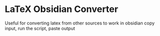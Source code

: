 # LaTeX Obsidian Converter

Useful for converting latex from other sources to work in obsidian
copy input, run the script, paste output
